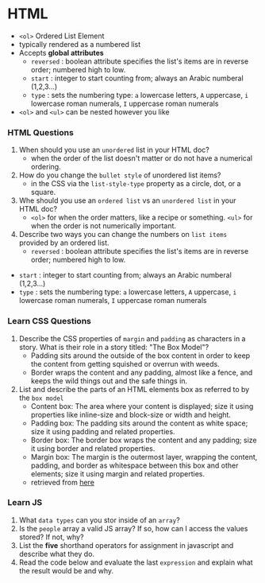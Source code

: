 # HTML

* `<ol>` Ordered List Element
* typically rendered as a numbered list
* Accepts **global attributes**
  * `reversed` : boolean attribute specifies the list's items are in reverse order; numbered high to low.
  * `start` : integer to start counting from; always an Arabic numberal (1,2,3...)
  * `type` : sets the numbering type: `a` lowercase letters, `A` uppercase, `i` lowercase roman numerals, `I` uppercase roman numerals
* `<ol>` and `<ul>` can be nested however you like

### HTML Questions
1. When should you use an `unordered` list in your HTML doc?
   * when the order of the list doesn't matter or do not have a numerical ordering.
2. How do you change the `bullet style` of unordered list items?
   * in the CSS via the `list-style-type` property as a circle, dot, or a square.  
3. Whe should you use an `ordered list` vs an `unordered list` in your HTML doc?
   * `<ol>` for when the order matters, like a recipe or something.  `<ul>` for when the order is not numerically important.
4. Describe two ways you can change the numbers on `list items` provided by an ordered list.
   * `reversed` : boolean attribute specifies the list's items are in reverse order; numbered high to low.
  * `start` : integer to start counting from; always an Arabic numberal (1,2,3...)
  * `type` : sets the numbering type: `a` lowercase letters, `A` uppercase, `i` lowercase roman numerals, `I` uppercase roman numerals 

### Learn CSS Questions

1. Describe the CSS properties of `margin` and `padding` as characters in a story.  What is their role in a story titled: "The Box Model"?
   * Padding sits around the outside of the box content in order to keep the content from getting squished or overrun with weeds.
   * Border wraps the content and any padding, almost like a fence, and keeps the wild things out and the safe things in.
2. List and describe the parts of an HTML elements box as referred to by the `box model`
   * Content box: The area where your content is displayed; size it using properties like inline-size and block-size or width and height.
   * Padding box: The padding sits around the content as white space; size it using padding and related properties.
   * Border box: The border box wraps the content and any padding; size it using border and related properties.
   * Margin box: The margin is the outermost layer, wrapping the content, padding, and border as whitespace between this box and other elements; size it using margin and related properties.
   * retrieved from [here](https://developer.mozilla.org/en-US/docs/Learn/CSS/Building_blocks/The_box_model)

### Learn JS

1. What `data types` can you stor inside of an `array`?
2. Is the `people` array a valid JS array? If so, how can I access the values stored? If not, why?
3. List the **five** shorthand operators for assignment in javascript and describe what they do.
4. Read the code below and evaluate the last `expression` and explain what the result would be and why.




<!-- // let arr = [];
//                      0         1     2       3       4       5
// let parksNRec = [`Leslie`, `April`, `Ron`, `Andy`, `Ann`, `Tom`];
// console.log(parksNRec); this will log the entire array
// console.log(parksNRec[2]); states log parksNRec AT 2 (Ron)
// let waffles = [`JJ\'s', true, [228, 343], 'bacon'];
// console.log(parksNRec.length);

// ARRAY METHODS
// add a value to an array: parksNRec[6] = `Donna`;
// console.log(parksNRec);  - this will show us that Donna has been added to the array
// if this number is not an additional space it will overwrite whatever is currently in that space
// parksNRec.push(`Tammy`) will add Tammy to the end of the Array; Can add multiple values at the same time
// parksNRec.push(`Chris`, `Jerry`)

// for loops are good for doing something a number of times
// 1. Instanciate the variable
// let i = 0
// 
// 2. Evaluate the variable
// is i < parksNRec.length
//
// 3. Increment the variable
// i++
// shorthand for: i = i + 1
//
// for (let i=0; i < parksNRec.length; i++) {        KNOW THIS CODE KNOW THIS LOOP KNOW THIS FOR LOOP!!!!!!
    // code that will run if the condition is true:
    // console.log(parksNRec[i]);
    // i does not increase in value until code in this code block has run
    // each time the loop runs i increases as we specify
// }

// for (let i=0; i < parksNRec.length; i++) {
    // code that will run if the condition is true:
    // console.log(`parksNRec`[` + i + `]: ` + parksNRec[i]);
    // template literal (or string literal)
    // console.log(`parksNRec[${i}]: $parksNRec[i]}`);
    // console.log(`Hi ${parksNRec[i]}, I hope you are having a nice day');
    // i does not increase in value until code in this code block has run
    // each time the loop runs i increases as we specify
// } -->

<!-- in CSS the overflow is how we escape a float
.parent {
    overflow: auto;
    margin: auto;
} -->